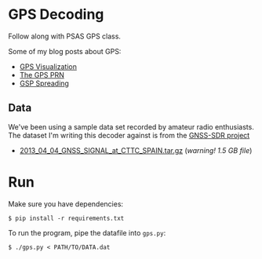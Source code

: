 # GPS Decoding

Follow along with PSAS GPS class.

Some of my blog posts about GPS:

 - [GPS Visualization](http://natronics.github.io/blag/2014/gps-viz-1)
 - [The GPS PRN](http://natronics.github.io/blag/2014/gps-prn)
 - [GSP Spreading](http://natronics.github.io/blag/2014/gps-spreading)


## Data

We've been using a sample data set recorded by amateur radio enthusiasts.
The dataset I'm writing this decoder against is from the
[GNSS-SDR project](http://www.gnss-sdr.org/)

 - [2013_04_04_GNSS_SIGNAL_at_CTTC_SPAIN.tar.gz](http://sourceforge.net/projects/gnss-sdr/files/data/2013_04_04_GNSS_SIGNAL_at_CTTC_SPAIN.tar.gz/download) (_warning! 1.5 GB file_)


# Run

Make sure you have dependencies:

    $ pip install -r requirements.txt

To run the program, pipe the datafile into `gps.py`:

    $ ./gps.py < PATH/TO/DATA.dat
